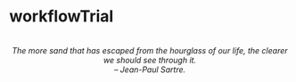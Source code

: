 # workflowTrial
<!-- QUOTE:START -->
<p align="center"><br><i>The more sand that has escaped from the hourglass of our life, the clearer we should see through it.</i><br><i>– Jean-Paul Sartre.</i><br></p>
<!-- QUOTE:END -->


